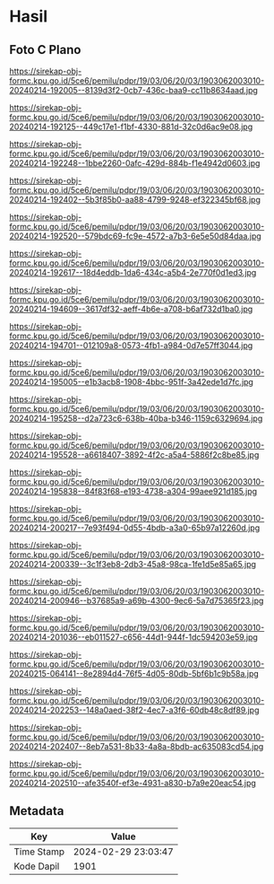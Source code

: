 # Hasil

## Foto C Plano

https://sirekap-obj-formc.kpu.go.id/5ce6/pemilu/pdpr/19/03/06/20/03/1903062003010-20240214-192005--8139d3f2-0cb7-436c-baa9-cc11b8634aad.jpg

https://sirekap-obj-formc.kpu.go.id/5ce6/pemilu/pdpr/19/03/06/20/03/1903062003010-20240214-192125--449c17e1-f1bf-4330-881d-32c0d6ac9e08.jpg

https://sirekap-obj-formc.kpu.go.id/5ce6/pemilu/pdpr/19/03/06/20/03/1903062003010-20240214-192248--1bbe2260-0afc-429d-884b-f1e4942d0603.jpg

https://sirekap-obj-formc.kpu.go.id/5ce6/pemilu/pdpr/19/03/06/20/03/1903062003010-20240214-192402--5b3f85b0-aa88-4799-9248-ef322345bf68.jpg

https://sirekap-obj-formc.kpu.go.id/5ce6/pemilu/pdpr/19/03/06/20/03/1903062003010-20240214-192520--579bdc69-fc9e-4572-a7b3-6e5e50d84daa.jpg

https://sirekap-obj-formc.kpu.go.id/5ce6/pemilu/pdpr/19/03/06/20/03/1903062003010-20240214-192617--18d4eddb-1da6-434c-a5b4-2e770f0d1ed3.jpg

https://sirekap-obj-formc.kpu.go.id/5ce6/pemilu/pdpr/19/03/06/20/03/1903062003010-20240214-194609--3617df32-aeff-4b6e-a708-b6af732d1ba0.jpg

https://sirekap-obj-formc.kpu.go.id/5ce6/pemilu/pdpr/19/03/06/20/03/1903062003010-20240214-194701--012109a8-0573-4fb1-a984-0d7e57ff3044.jpg

https://sirekap-obj-formc.kpu.go.id/5ce6/pemilu/pdpr/19/03/06/20/03/1903062003010-20240214-195005--e1b3acb8-1908-4bbc-951f-3a42ede1d7fc.jpg

https://sirekap-obj-formc.kpu.go.id/5ce6/pemilu/pdpr/19/03/06/20/03/1903062003010-20240214-195258--d2a723c6-638b-40ba-b346-1159c6329694.jpg

https://sirekap-obj-formc.kpu.go.id/5ce6/pemilu/pdpr/19/03/06/20/03/1903062003010-20240214-195528--a6618407-3892-4f2c-a5a4-5886f2c8be85.jpg

https://sirekap-obj-formc.kpu.go.id/5ce6/pemilu/pdpr/19/03/06/20/03/1903062003010-20240214-195838--84f83f68-e193-4738-a304-99aee921d185.jpg

https://sirekap-obj-formc.kpu.go.id/5ce6/pemilu/pdpr/19/03/06/20/03/1903062003010-20240214-200217--7e93f494-0d55-4bdb-a3a0-65b97a12260d.jpg

https://sirekap-obj-formc.kpu.go.id/5ce6/pemilu/pdpr/19/03/06/20/03/1903062003010-20240214-200339--3c1f3eb8-2db3-45a8-98ca-1fe1d5e85a65.jpg

https://sirekap-obj-formc.kpu.go.id/5ce6/pemilu/pdpr/19/03/06/20/03/1903062003010-20240214-200946--b37685a9-a69b-4300-9ec6-5a7d75365f23.jpg

https://sirekap-obj-formc.kpu.go.id/5ce6/pemilu/pdpr/19/03/06/20/03/1903062003010-20240214-201036--eb011527-c656-44d1-944f-1dc594203e59.jpg

https://sirekap-obj-formc.kpu.go.id/5ce6/pemilu/pdpr/19/03/06/20/03/1903062003010-20240215-064141--8e2894d4-76f5-4d05-80db-5bf6b1c9b58a.jpg

https://sirekap-obj-formc.kpu.go.id/5ce6/pemilu/pdpr/19/03/06/20/03/1903062003010-20240214-202253--148a0aed-38f2-4ec7-a3f6-60db48c8df89.jpg

https://sirekap-obj-formc.kpu.go.id/5ce6/pemilu/pdpr/19/03/06/20/03/1903062003010-20240214-202407--8eb7a531-8b33-4a8a-8bdb-ac635083cd54.jpg

https://sirekap-obj-formc.kpu.go.id/5ce6/pemilu/pdpr/19/03/06/20/03/1903062003010-20240214-202510--afe3540f-ef3e-4931-a830-b7a9e20eac54.jpg


## Metadata

| Key        | Value               |
| ---------- | ------------------- |
| Time Stamp | 2024-02-29 23:03:47 |
| Kode Dapil | 1901                |



